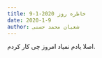 ```yaml
---
title: خاطره روز 2020-1-9
date: 2020-1-9
author: شعبان محمد حسنی
---
```


اصلا یادم نمیاد امروز چی کار کردم.
